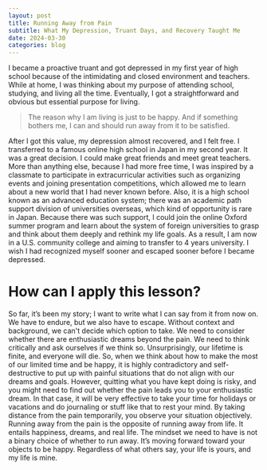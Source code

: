 ```yaml
---
layout: post
title: Running Away from Pain
subtitle: What My Depression, Truant Days, and Recovery Taught Me
date: 2024-03-30
categories: blog
---
```

I became a proactive truant and got depressed in my first year of high school because of the intimidating and closed environment and teachers. While at home, I was thinking about my purpose of attending school, studying, and living all the time. Eventually, I got a straightforward and obvious but essential purpose for living.

>The reason why I am living is just to be happy. And if something bothers me, I can and should run away from it to be satisfied.

After I got this value, my depression almost recovered, and I felt free. I transferred to a famous online high school in Japan in my second year. It was a great decision. I could make great friends and meet great teachers. More than anything else, because I had more free time, I was inspired by a classmate to participate in extracurricular activities such as organizing events and joining presentation competitions, which allowed me to learn about a new world that I had never known before. Also, it is a high school known as an advanced education system; there was an academic path support division of universities overseas, which kind of opportunity is rare in Japan. Because there was such support, I could join the online Oxford summer program and learn about the system of foreign universities to grasp and think about them deeply and rethink my life goals. As a result, I am now in a U.S. community college and aiming to transfer to 4 years university. I wish I had recognized myself sooner and escaped sooner before I became depressed.

# How can I apply this lesson?
So far, it’s been my story; I want to write what I can say from it from now on. We have to endure, but we also have to escape. Without context and background, we can't decide which option to take. We need to consider whether there are enthusiastic dreams beyond the pain. We need to think critically and ask ourselves if we think so. Unsurprisingly, our lifetime is finite, and everyone will die. So, when we think about how to make the most of our limited 
time and be happy, it is highly contradictory and self-destructive to put up with painful situations that do not align with our dreams and goals. However, quitting what you have kept doing is risky, and you might need to find out whether the pain leads you to your enthusiastic dream. In that case, it will be very effective to take your time for holidays or vacations 
and do journaling or stuff like that to rest your mind. By taking distance from the pain temporarily, you observe your situation objectively. Running away from the pain is the opposite of running away from life. It entails happiness, dreams, and real life. The mindset we need to have is not a binary choice of whether to run away. It’s moving forward toward your objects to be happy. Regardless of what others say, your life is yours, and my life is mine.